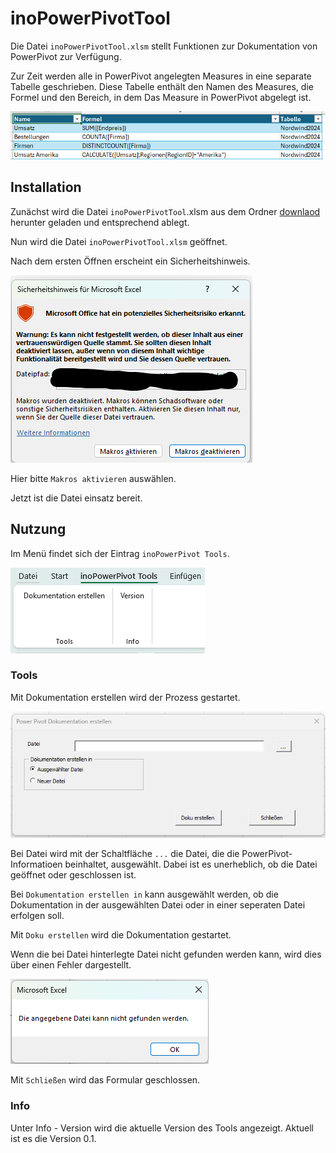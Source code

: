 # inoPowerPivotTool

Die Datei `inoPowerPivotTool.xlsm` stellt Funktionen zur Dokumentation von PowerPivot zur Verfügung.

Zur Zeit werden alle in PowerPivot angelegten Measures in eine separate Tabelle geschrieben. Diese Tabelle enthält den Namen des Measures, die Formel und den Bereich, in dem Das Measure in PowerPivot abgelegt ist.

![Dokumentationstabelle](./assets/docutable.png)

## Installation

Zunächst wird die Datei `inoPowerPivotTool`.xlsm aus dem Ordner [downlaod](./download/) herunter geladen und entsprechend ablegt.

Nun wird die Datei `inoPowerPivotTool.xlsm` geöffnet.

Nach dem ersten Öffnen erscheint ein Sicherheitshinweis.

![Sicherheitshinweis](./assets/security_warning.png)

Hier bitte `Makros aktivieren` auswählen.

Jetzt ist die Datei einsatz bereit.

## Nutzung

Im Menü findet sich der Eintrag `inoPowerPivot Tools`.

![Ribbon](./assets/ribbon.png)



### Tools

Mit Dokumentation erstellen wird der Prozess gestartet.

![Version](./assets/documentform.png)

Bei Datei wird mit der Schaltfläche  `...` die Datei, die die PowerPivot-Informatioen beinhaltet, ausgewählt. Dabei ist es unerheblich, ob die Datei geöffnet oder geschlossen ist.

Bei `Dokumentation erstellen in` kann ausgewählt werden, ob die Dokumentation in der ausgewählten Datei oder in einer seperaten Datei erfolgen soll.

Mit `Doku erstellen` wird die Dokumentation gestartet.

Wenn die bei Datei hinterlegte Datei nicht gefunden werden kann,  wird dies über einen Fehler dargestellt.

![Eingabefehler](./assets/input_error.png)

Mit `Schließen` wird das Formular geschlossen.

### Info

Unter Info - Version wird die aktuelle Version des Tools angezeigt. Aktuell ist es die Version 0.1.
